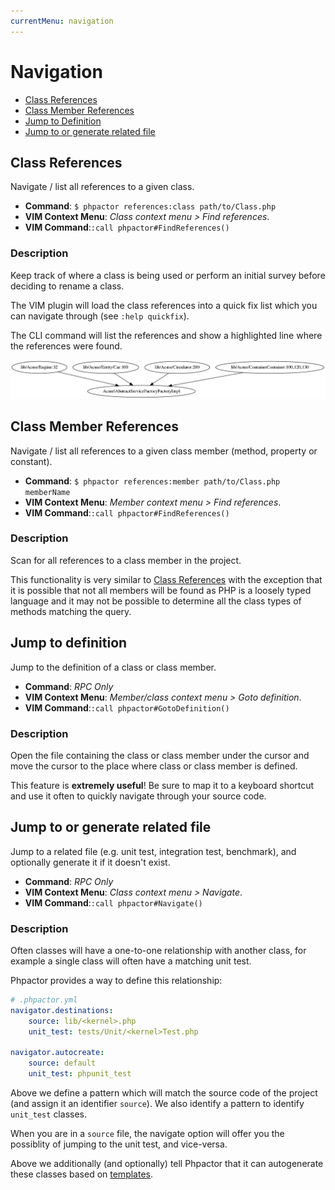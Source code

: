 ```yaml
---
currentMenu: navigation
---
```

Navigation
==========

- [Class References](#class-references)
- [Class Member References](#class-member-references)
- [Jump to Definition](#jump-to-definition)
- [Jump to or generate related file](#jump-to-or-generate-related-file)

Class References
----------------

Navigate / list all references to a given class.

- **Command**: `$ phpactor references:class path/to/Class.php`
- **VIM Context Menu**: _Class context menu > Find references_.
- **VIM Command**:`:call phpactor#FindReferences()`

### Description

Keep track of where a class is being used or perform an initial survey before
deciding to rename a class.

The VIM plugin will load the class references into a quick fix list which you can navigate through (see `:help quickfix`).

The CLI command will list the references and show a highlighted line where the references were found.

![Class references](images/class-referenes.png)

Class Member References
-------------------------

Navigate / list all references to a given class member (method, property or constant).

- **Command**: `$ phpactor references:member path/to/Class.php memberName`
- **VIM Context Menu**: _Member context menu > Find references_.
- **VIM Command**:`:call phpactor#FindReferences()`

### Description

Scan for all references to a class member in the project.

This functionality is very similar to [Class References](#class-references)
with the exception that it is possible that not all members will be found as
PHP is a loosely typed language and it may not be possible to determine all the
class types of methods matching the query.

Jump to definition
------------------

Jump to the definition of a class or class member.

- **Command**: _RPC Only_
- **VIM Context Menu**: _Member/class context menu > Goto definition_.
- **VIM Command**:`:call phpactor#GotoDefinition()`

### Description

Open the file containing the class or class member under the cursor and move the cursor to the place where class or class member is defined.

This feature is **extremely useful**! Be sure to map it to a keyboard shortcut and use it often to quickly navigate through your source code.

Jump to or generate related file
--------------------------------

Jump to a related file (e.g. unit test, integration test, benchmark), and optionally generate it if it doesn't exist.

- **Command**: _RPC Only_
- **VIM Context Menu**: _Class context menu > Navigate_.
- **VIM Command**:`:call phpactor#Navigate()`

### Description

Often classes will have a one-to-one relationship with another class, for example a single class will often have a matching unit test.

Phpactor provides a way to define this relationship:

```yaml
# .phpactor.yml
navigator.destinations:
    source: lib/<kernel>.php
    unit_test: tests/Unit/<kernel>Test.php

navigator.autocreate:
    source: default
    unit_test: phpunit_test
```

Above we define a pattern which will match the source code of the project (and assign it an identifier `source`). We also identify a pattern to identify `unit_test` classes.

When you are in a `source` file, the navigate option will offer you the possiblity of jumping to the unit test, and vice-versa.

Above we additionally (and optionally) tell Phpactor that it can autogenerate
these classes based on [templates](templates.md).
